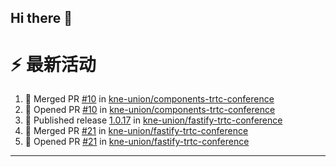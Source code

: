## Hi there 👋

<!--

**Here are some ideas to get you started:**

🙋‍♀️ A short introduction - what is your organization all about?
🌈 Contribution guidelines - how can the community get involved?
👩‍💻 Useful resources - where can the community find your docs? Is there anything else the community should know?
🍿 Fun facts - what does your team eat for breakfast?
🧙 Remember, you can do mighty things with the power of [Markdown](https://docs.github.com/github/writing-on-github/getting-started-with-writing-and-formatting-on-github/basic-writing-and-formatting-syntax)
-->


# ⚡ 最新活动

<!--START_SECTION:activity-->
1. 🎉 Merged PR [#10](https://github.com/kne-union/components-trtc-conference/pull/10) in [kne-union/components-trtc-conference](https://github.com/kne-union/components-trtc-conference)
2. 💪 Opened PR [#10](https://github.com/kne-union/components-trtc-conference/pull/10) in [kne-union/components-trtc-conference](https://github.com/kne-union/components-trtc-conference)
3. 🚀 Published release [1.0.17](https://github.com/kne-union/fastify-trtc-conference/releases/tag/1.0.17) in [kne-union/fastify-trtc-conference](https://github.com/kne-union/fastify-trtc-conference)
4. 🎉 Merged PR [#21](https://github.com/kne-union/fastify-trtc-conference/pull/21) in [kne-union/fastify-trtc-conference](https://github.com/kne-union/fastify-trtc-conference)
5. 💪 Opened PR [#21](https://github.com/kne-union/fastify-trtc-conference/pull/21) in [kne-union/fastify-trtc-conference](https://github.com/kne-union/fastify-trtc-conference)
<!--END_SECTION:activity-->

---
